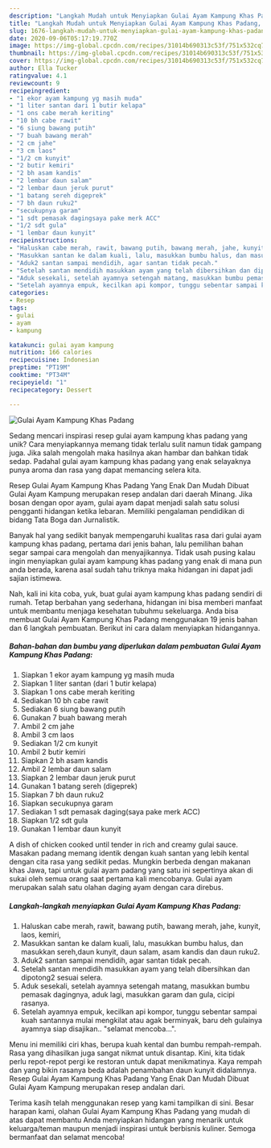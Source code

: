 ```yaml
---
description: "Langkah Mudah untuk Menyiapkan Gulai Ayam Kampung Khas Padang, Lezat"
title: "Langkah Mudah untuk Menyiapkan Gulai Ayam Kampung Khas Padang, Lezat"
slug: 1676-langkah-mudah-untuk-menyiapkan-gulai-ayam-kampung-khas-padang-lezat
date: 2020-09-06T05:17:19.770Z
image: https://img-global.cpcdn.com/recipes/31014b690313c53f/751x532cq70/gulai-ayam-kampung-khas-padang-foto-resep-utama.jpg
thumbnail: https://img-global.cpcdn.com/recipes/31014b690313c53f/751x532cq70/gulai-ayam-kampung-khas-padang-foto-resep-utama.jpg
cover: https://img-global.cpcdn.com/recipes/31014b690313c53f/751x532cq70/gulai-ayam-kampung-khas-padang-foto-resep-utama.jpg
author: Ella Tucker
ratingvalue: 4.1
reviewcount: 9
recipeingredient:
- "1 ekor ayam kampung yg masih muda"
- "1 liter santan dari 1 butir kelapa"
- "1 ons cabe merah keriting"
- "10 bh cabe rawit"
- "6 siung bawang putih"
- "7 buah bawang merah"
- "2 cm jahe"
- "3 cm laos"
- "1/2 cm kunyit"
- "2 butir kemiri"
- "2 bh asam kandis"
- "2 lembar daun salam"
- "2 lembar daun jeruk purut"
- "1 batang sereh digeprek"
- "7 bh daun ruku2"
- "secukupnya garam"
- "1 sdt pemasak dagingsaya pake merk ACC"
- "1/2 sdt gula"
- "1 lembar daun kunyit"
recipeinstructions:
- "Haluskan cabe merah, rawit, bawang putih, bawang merah, jahe, kunyit, laos, kemiri,"
- "Masukkan santan ke dalam kuali, lalu, masukkan bumbu halus, dan masukkan sereh,daun kunyit, daun salam, asam kandis dan daun ruku2."
- "Aduk2 santan sampai mendidih, agar santan tidak pecah."
- "Setelah santan mendidih masukkan ayam yang telah dibersihkan dan dipotong2 sesuai selera."
- "Aduk sesekali, setelah ayamnya setengah matang, masukkan bumbu pemasak dagingnya, aduk lagi, masukkan garam dan gula, cicipi rasanya."
- "Setelah ayamnya empuk, kecilkan api kompor, tunggu sebentar sampai kuah santannya mulai mengkilat atau agak berminyak, baru deh gulainya ayamnya siap disajikan.. &#34;selamat mencoba...&#34;."
categories:
- Resep
tags:
- gulai
- ayam
- kampung

katakunci: gulai ayam kampung 
nutrition: 166 calories
recipecuisine: Indonesian
preptime: "PT19M"
cooktime: "PT34M"
recipeyield: "1"
recipecategory: Dessert

---
```



![Gulai Ayam Kampung Khas Padang](https://img-global.cpcdn.com/recipes/31014b690313c53f/751x532cq70/gulai-ayam-kampung-khas-padang-foto-resep-utama.jpg)

Sedang mencari inspirasi resep gulai ayam kampung khas padang yang unik? Cara menyiapkannya memang tidak terlalu sulit namun tidak gampang juga. Jika salah mengolah maka hasilnya akan hambar dan bahkan tidak sedap. Padahal gulai ayam kampung khas padang yang enak selayaknya punya aroma dan rasa yang dapat memancing selera kita.

Resep Gulai Ayam Kampung Khas Padang Yang Enak Dan Mudah Dibuat Gulai Ayam Kampung merupakan resep andalan dari daerah Minang. Jika bosan dengan opor ayam, gulai ayam dapat menjadi salah satu solusi pengganti hidangan ketika lebaran. Memiliki pengalaman pendidikan di bidang Tata Boga dan Jurnalistik.

Banyak hal yang sedikit banyak mempengaruhi kualitas rasa dari gulai ayam kampung khas padang, pertama dari jenis bahan, lalu pemilihan bahan segar sampai cara mengolah dan menyajikannya. Tidak usah pusing kalau ingin menyiapkan gulai ayam kampung khas padang yang enak di mana pun anda berada, karena asal sudah tahu triknya maka hidangan ini dapat jadi sajian istimewa.


Nah, kali ini kita coba, yuk, buat gulai ayam kampung khas padang sendiri di rumah. Tetap berbahan yang sederhana, hidangan ini bisa memberi manfaat untuk membantu menjaga kesehatan tubuhmu sekeluarga. Anda bisa membuat Gulai Ayam Kampung Khas Padang menggunakan 19 jenis bahan dan 6 langkah pembuatan. Berikut ini cara dalam menyiapkan hidangannya.

<!--inarticleads1-->

##### Bahan-bahan dan bumbu yang diperlukan dalam pembuatan Gulai Ayam Kampung Khas Padang:

1. Siapkan 1 ekor ayam kampung yg masih muda
1. Siapkan 1 liter santan (dari 1 butir kelapa)
1. Siapkan 1 ons cabe merah keriting
1. Sediakan 10 bh cabe rawit
1. Sediakan 6 siung bawang putih
1. Gunakan 7 buah bawang merah
1. Ambil 2 cm jahe
1. Ambil 3 cm laos
1. Sediakan 1/2 cm kunyit
1. Ambil 2 butir kemiri
1. Siapkan 2 bh asam kandis
1. Ambil 2 lembar daun salam
1. Siapkan 2 lembar daun jeruk purut
1. Gunakan 1 batang sereh (digeprek)
1. Siapkan 7 bh daun ruku2
1. Siapkan secukupnya garam
1. Sediakan 1 sdt pemasak daging(saya pake merk ACC)
1. Siapkan 1/2 sdt gula
1. Gunakan 1 lembar daun kunyit


A dish of chicken cooked until tender in rich and creamy gulai sauce. Masakan padang memang identik dengan kuah santan yang lebih kental dengan cita rasa yang sedikit pedas. Mungkin berbeda dengan makanan khas Jawa, tapi untuk gulai ayam padang yang satu ini sepertinya akan di sukai oleh semua orang saat pertama kali mencobanya. Gulai ayam merupakan salah satu olahan daging ayam dengan cara direbus. 

<!--inarticleads2-->

##### Langkah-langkah menyiapkan Gulai Ayam Kampung Khas Padang:

1. Haluskan cabe merah, rawit, bawang putih, bawang merah, jahe, kunyit, laos, kemiri,
1. Masukkan santan ke dalam kuali, lalu, masukkan bumbu halus, dan masukkan sereh,daun kunyit, daun salam, asam kandis dan daun ruku2.
1. Aduk2 santan sampai mendidih, agar santan tidak pecah.
1. Setelah santan mendidih masukkan ayam yang telah dibersihkan dan dipotong2 sesuai selera.
1. Aduk sesekali, setelah ayamnya setengah matang, masukkan bumbu pemasak dagingnya, aduk lagi, masukkan garam dan gula, cicipi rasanya.
1. Setelah ayamnya empuk, kecilkan api kompor, tunggu sebentar sampai kuah santannya mulai mengkilat atau agak berminyak, baru deh gulainya ayamnya siap disajikan.. &#34;selamat mencoba...&#34;.


Menu ini memiliki ciri khas, berupa kuah kental dan bumbu rempah-rempah. Rasa yang dihasilkan juga sangat nikmat untuk disantap. Kini, kita tidak perlu repot-repot pergi ke restoran untuk dapat menikmatinya. Kaya rempah dan yang bikin rasanya beda adalah penambahan daun kunyit didalamnya. Resep Gulai Ayam Kampung Khas Padang Yang Enak Dan Mudah Dibuat Gulai Ayam Kampung merupakan resep andalan dari. 

Terima kasih telah menggunakan resep yang kami tampilkan di sini. Besar harapan kami, olahan Gulai Ayam Kampung Khas Padang yang mudah di atas dapat membantu Anda menyiapkan hidangan yang menarik untuk keluarga/teman maupun menjadi inspirasi untuk berbisnis kuliner. Semoga bermanfaat dan selamat mencoba!
